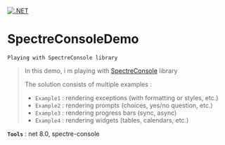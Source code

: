 [![.NET](https://github.com/aimenux/SpectreDemo/actions/workflows/ci.yml/badge.svg?branch=main)](https://github.com/aimenux/SpectreDemo/actions/workflows/ci.yml)

# SpectreConsoleDemo
```
Playing with SpectreConsole library
```
> In this demo, i m playing with [SpectreConsole](https://github.com/spectresystems/spectre.console) library
>
> The solution consists of multiple examples :
> - `Example1` : rendering exceptions (with formatting or styles, etc.)
> - `Example2` : rendering prompts (choices, yes/no question, etc.)
> - `Example3` : rendering progress bars (sync, async)
> - `Example4` : rendering widgets (tables, calendars, etc.)
>

**`Tools`** : net 8.0, spectre-console